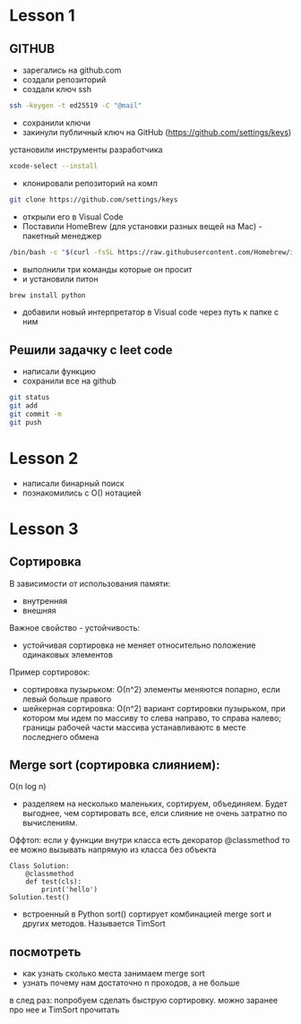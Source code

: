 # Lesson 1

## GITHUB

- зарегались на github.com
- создали репозиторий
- создали ключ ssh

```bash
ssh -keygen -t ed25519 -C "@mail"
```
- сохранили ключи
- закинули публичный ключ на GitHub (https://github.com/settings/keys)

установили инструменты разработчика 
```bash
xcode-select --install
```

- клонировали репозиторий на комп

```bash
git clone https://github.com/settings/keys
```
- открыли его в Visual Code
- Поставили HomeBrew (для установки разных вещей на Мac) - пакетный менеджер

```bash
/bin/bash -c "$(curl -fsSL https://raw.githubusercontent.com/Homebrew/install/HEAD/install.sh)"
```
- выполнили три команды которые он просит
- и установили питон
```bash
brew install python
```
- добавили новый интерпретатор в Visual code через путь к папке с ним

## Решили задачку с leet code
- написали функцию
- сохранили все на github
```bash
git status
git add
git commit -m
git push
```
# Lesson 2

- написали бинарный поиск
- познакомились с О() нотацией

# Lesson 3

## Сортировка

В зависимости от использования памяти:
- внутренняя
- внешняя

Важное свойство - устойчивость:
- устойчивая сортировка не меняет относительно положение одинаковых элементов

Пример сортировок:
- сортировка пузырьком: О(n^2) элементы меняются попарно, если левый больше правого
- шейкерная сортировка: O(n^2) вариант сортировки пузырьком, при котором мы идем по массиву то слева направо, то справа налево; границы рабочей части массива устанавливаютс в месте последнего обмена

## Merge sort (сортировка слиянием): 
O(n log n)
-  разделяем на несколько маленьких, сортируем, объединяем. Будет выгоднее, чем сортировать все, елси слияние не очень затратно по вычислениям.

Оффтоп: если у функции внутри класса есть декоратор @classmethod то ее можно вызывать напрямую из класса без объекта
``` 
Class Solution:
    @classmethod
    def test(cls):
        print('hello')
Solution.test()
```

- встроенный в Python sort() сортирует комбинацией merge sort и других методов. Называется TimSort

## посмотреть
- как узнать сколько места занимаем merge sort
- узнать почему нам достаточно n проходов, а не больше

в след раз: попробуем сделать быструю сортировку. можно заранее про нее и TimSort прочитать